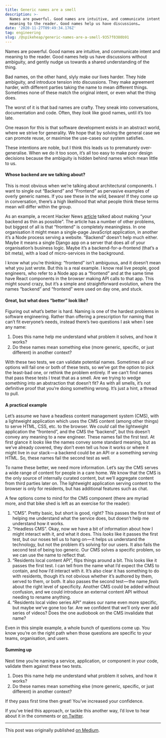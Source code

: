 ```yaml
---
title: Generic names are a smell
description: >-
  Names are powerful. Good names are intuitive, and communicate intent and
  meaning to the reader. Good names help us have discussions…
date: '2020-11-27T09:49:34.176Z'
tag: engineering
slug: /@spikeheap/generic-names-are-a-smell-9357f0380b91
---
```


Names are powerful. Good names are intuitive, and communicate intent and meaning to the reader. Good names help us have discussions without ambiguity, and gently nudge us towards a shared understanding of the thing.

Bad names, on the other hand, slyly make our lives harder. They hide ambiguity, and introduce tension into discussions. They make agreement harder, with different parties taking the name to mean different things. Sometimes none of these match the original intent, or even what the thing does.

The worst of it is that bad names are crafty. They sneak into conversations, documentation and code. Often, they _look_ like good names, until it’s too late.

One reason for this is that software development exists in an abstract world, where we strive for generality. We hope that by solving the general case we can promote reuse, or maximise the use-cases our system satisfies.

These intentions are noble, but I think this leads us to prematurely over-generalise. When we do it too soon, it’s all too easy to make poor design decisions because the ambiguity is hidden behind names which mean little to us.

#### Whose backend are we talking about?

This is most obvious when we’re talking about architectural components. I want to single out “Backend” and “Frontend” as pervasive examples of overly generic names. If you see these in the wild, beware! If they come up in conversation, there’s a high likelihood that what people think these terms mean will differ within the group.

As an example, a recent Hacker News [article](https://kartick.substack.com/p/make-your-backend-layer-as-thin-as) talked about making “your backend as thin as possible”. The article has a number of other problems, but biggest of all is that “frontend” is completely meaningless. In one organisation it might mean a single-page JavaScript application, in another it’s a Node process serving a website. “Backend” doesn’t help much either. Maybe it means a single Django app on a server that does all of your organisation’s business logic. Maybe it’s a backend-for-a-frontend (that’s a bit meta), with a load of micro-services in the background.

I know what you’re thinking: “frontend” isn’t ambiguous, and it doesn’t mean what you just wrote. But this is a real example. I know real live people, good engineers, who refer to a Node app as a “frontend” and at the same time have React components in the browser making API calls to that app. This might sound crazy, but it’s a simple and straightforward evolution, where the names “backend” and “frontend” were used on day one, and stuck.

#### Great, but what does “better” look like?

Figuring out what’s better is hard. Naming is one of the hardest problems in software engineering. Rather than offering a prescription for naming that can’t fit everyone’s needs, instead there’s two questions I ask when I see any name:

1.  Does this name help me understand what problem it solves, and how it works?
2.  Do these names mean something else (more generic, specific, or just different) in another context?

With these two tests, we can validate potential names. Sometimes all our options will fail one or both of these tests, so we’ve got the option to pick the least-bad one, or rethink the problem entirely. If we can’t find names that pass these tests I treat that as a smell. Are we trying to wedge something into an abstraction that doesn’t fit? As with all smells, it’s not definitive proof that you’re doing something wrong. It’s just a hint, a thread to pull.

#### A practical example

Let’s assume we have a headless content management system (CMS), with a lightweight application which uses the CMS content (among other things) to serve HTML, CSS, etc. to the browser. We _could_ call the lightweight application the “frontend”, and the CMS the “backend”, but this doesn’t convey any meaning to a new engineer. These names fail the first test. At first glance it _looks_ like the names convey some standard meaning, but as we’ve already covered, they don’t even tell us how it works or where it might live in our stack — a backend could be an API or a something serving HTML. So, these names fail the second test as well.

To name these better, we need more information. Let’s say the CMS serves a wide range of content for people in a care home. We know that the CMS is the only source of internally curated content, but we’ll aggregate content from third parties later on. The lightweight application serving content to the browser is only for residents, but has additional features such as chat.

A few options come to mind for the CMS component (there are myriad more, and that bike shed is left as an exercise for the reader):

1.  “CMS”. Pretty basic, but short is good, right? This passes the first test of helping me understand what the service does, but doesn’t help me understand how it works.
2.  “Headless CMS”. Okay, now we have a bit of information about how I might interact with it, and what it does. This _looks_ like it passes the first test, but our noses tell us to hang on — it helps us understand the technology, but not the problem it’s solving for our users. It also fails the second test of being too generic. Our CMS solves a specific problem, so we can use the name to reflect that.
3.  “Residents local content API”, flips things around a bit. This looks like it passes the first test. I can tell from the name what I’d expect the CMS to contain, and how I’d interact with it. It’s also clear it has something to do with residents, though it’s not obvious whether it’s authored by them, served to them, or both. It also passes the second test — the name _feels_ about the right level of specificity. Another CMS could be added without confusion, and we could introduce an external content API without needing to rename anything.
4.  “Residents local video series API” makes our name even more specific, but maybe we’ve gone too far. Are we confident that we’ll only ever add series of videos? Does the one audiobook on the CMS invalidate that name?

Even in this simple example, a whole bunch of questions come up. You know you’re on the right path when those questions are specific to your teams, organisation, and users.

#### Summing up

Next time you’re naming a service, application, or component in your code, validate them against these two tests.

1.  Does this name help me understand what problem it solves, and how it works?
2.  Do these names mean something else (more generic, specific, or just different) in another context?

If they pass first time then great! You’ve increased your confidence.

If you’ve tried this approach, or tackle this another way, I’d love to hear about it in the comments or [on Twitter](https://twitter.com/spikeheap).

---
This post was originally published [on Medium](https://spikeheap.medium.com/generic-names-are-a-smell-9357f0380b91).
